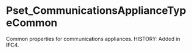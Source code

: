 # Pset_CommunicationsApplianceTypeCommon

Common properties for communications appliances.  HISTORY: Added in IFC4.
